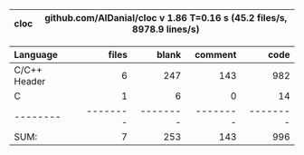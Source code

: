 cloc|github.com/AlDanial/cloc v 1.86  T=0.16 s (45.2 files/s, 8978.9 lines/s)
--- | ---

Language|files|blank|comment|code
:-------|-------:|-------:|-------:|-------:
C/C++ Header|6|247|143|982
C|1|6|0|14
--------|--------|--------|--------|--------
SUM:|7|253|143|996
